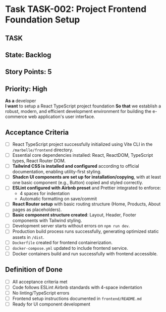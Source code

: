 # Task TASK-002: Project Frontend Foundation Setup

## TASK

## State: Backlog
## Story Points: 5
## Priority: High

**As a** developer  
**I want** to setup a React TypeScript project foundation
**So that** we establish a robust, modern, and efficient development environment for building the e-commerce web application's user interface.


## Acceptance Criteria  
- [ ] React TypeScript project successfully initialized using Vite CLI in the `/marbelle/frontend` directory.
- [ ] Essential core dependencies installed: React, ReactDOM, TypeScript types, React Router DOM.
- [ ] **Tailwind CSS is installed and configured** according to official documentation, enabling utility-first styling.
- [ ] **Shadcn UI components are set up for installation/copying**, with at least one basic component (e.g., Button) copied and styled correctly.
- [ ] **ESLint configured with Airbnb preset** and Prettier integrated to enforce:
    - 4 spaces for indentation
    - Automatic formatting on save/commit
- [ ] **React Router setup** with basic routing structure (Home, Products, About pages as placeholders).
- [ ] **Basic component structure created**: Layout, Header, Footer components with Tailwind styling.
- [ ] Development server starts without errors on `npm run dev`.
- [ ] Production build process runs successfully, generating optimized static assets in `/dist`.
- [ ] `Dockerfile` created for frontend containerization.
- [ ] `docker-compose.yml` updated to include frontend service.
- [ ] Docker containers build and run successfully with frontend accessible.

## Definition of Done
- [ ] All acceptance criteria met
- [ ] Code follows ESLint Airbnb standards with 4-space indentation
- [ ] No linting/TypeScript errors
- [ ] Frontend setup instructions documented in `frontend/README.md`
- [ ] Ready for UI component development